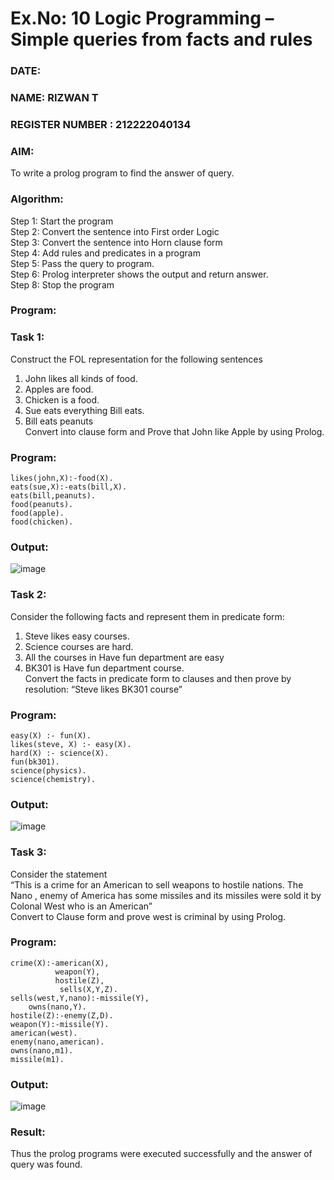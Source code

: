 # Ex.No: 10  Logic Programming –  Simple queries from facts and rules
### DATE:
### NAME: RIZWAN T
### REGISTER NUMBER : 212222040134
### AIM: 
To write a prolog program to find the answer of query. 
###  Algorithm:
 Step 1: Start the program <br> 
 Step 2: Convert the sentence into First order Logic  <br> 
 Step 3:  Convert the sentence into Horn clause form  <br> 
 Step 4: Add rules and predicates in a program   <br> 
 Step 5:  Pass the query to program. <br> 
 Step 6: Prolog interpreter shows the output and return answer. <br> 
 Step 8:  Stop the program
### Program:
### Task 1:
Construct the FOL representation for the following sentences <br> 
1.	John likes all kinds of food.  <br> 
2.	Apples are food.  <br> 
3.	Chicken is a food.  <br> 
4.	Sue eats everything Bill eats. <br> 
5.	 Bill eats peanuts  <br> 
   Convert into clause form and Prove that John like Apple by using Prolog. <br> 
### Program:
```
likes(john,X):-food(X).
eats(sue,X):-eats(bill,X).
eats(bill,peanuts).
food(peanuts).
food(apple).
food(chicken).
```
### Output:

![image](https://github.com/user-attachments/assets/4b71c9d8-1a6b-47ff-ad0f-298025b18d47)


### Task 2:
Consider the following facts and represent them in predicate form: <br>              
1.	Steve likes easy courses. <br> 
2.	Science courses are hard. <br> 
3. All the courses in Have fun department are easy <br> 
4. BK301 is Have fun department course.<br> 
Convert the facts in predicate form to clauses and then prove by resolution: “Steve likes BK301 course”<br> 

### Program:

```
easy(X) :- fun(X).
likes(steve, X) :- easy(X).
hard(X) :- science(X).
fun(bk301).
science(physics).
science(chemistry).
```


### Output:
![image](https://github.com/user-attachments/assets/722eee40-1567-415a-8a70-70ff154c0662)


### Task 3:
Consider the statement <br> 
“This is a crime for an American to sell weapons to hostile nations. The Nano , enemy of America has some missiles and its missiles were sold it by Colonal West who is an American” <br> 
Convert to Clause form and prove west is criminal by using Prolog.<br> 
### Program:

```
crime(X):-american(X),
          weapon(Y),
          hostile(Z),
           sells(X,Y,Z).
sells(west,Y,nano):-missile(Y),
    owns(nano,Y).
hostile(Z):-enemy(Z,D).
weapon(Y):-missile(Y).
american(west).
enemy(nano,american).
owns(nano,m1).
missile(m1).
```

### Output:

![image](https://github.com/user-attachments/assets/3434f545-76bc-4a01-9b7a-1d1c7964d8ff)


### Result:
Thus the prolog programs were executed successfully and the answer of query was found.
